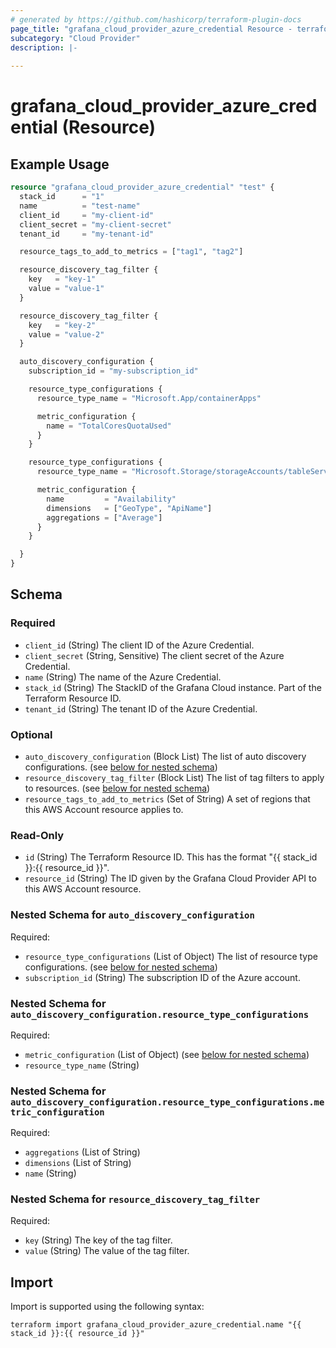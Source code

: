 ```yaml
---
# generated by https://github.com/hashicorp/terraform-plugin-docs
page_title: "grafana_cloud_provider_azure_credential Resource - terraform-provider-grafana"
subcategory: "Cloud Provider"
description: |-
  
---
```


# grafana_cloud_provider_azure_credential (Resource)



## Example Usage

```terraform
resource "grafana_cloud_provider_azure_credential" "test" {
  stack_id      = "1"
  name          = "test-name"
  client_id     = "my-client-id"
  client_secret = "my-client-secret"
  tenant_id     = "my-tenant-id"

  resource_tags_to_add_to_metrics = ["tag1", "tag2"]

  resource_discovery_tag_filter {
    key   = "key-1"
    value = "value-1"
  }

  resource_discovery_tag_filter {
    key   = "key-2"
    value = "value-2"
  }

  auto_discovery_configuration {
    subscription_id = "my-subscription_id"

    resource_type_configurations {
      resource_type_name = "Microsoft.App/containerApps"

      metric_configuration {
        name = "TotalCoresQuotaUsed"
      }
    }

    resource_type_configurations {
      resource_type_name = "Microsoft.Storage/storageAccounts/tableServices"

      metric_configuration {
        name         = "Availability"
        dimensions   = ["GeoType", "ApiName"]
        aggregations = ["Average"]
      }
    }

  }
}
```

<!-- schema generated by tfplugindocs -->
## Schema

### Required

- `client_id` (String) The client ID of the Azure Credential.
- `client_secret` (String, Sensitive) The client secret of the Azure Credential.
- `name` (String) The name of the Azure Credential.
- `stack_id` (String) The StackID of the Grafana Cloud instance. Part of the Terraform Resource ID.
- `tenant_id` (String) The tenant ID of the Azure Credential.

### Optional

- `auto_discovery_configuration` (Block List) The list of auto discovery configurations. (see [below for nested schema](#nestedblock--auto_discovery_configuration))
- `resource_discovery_tag_filter` (Block List) The list of tag filters to apply to resources. (see [below for nested schema](#nestedblock--resource_discovery_tag_filter))
- `resource_tags_to_add_to_metrics` (Set of String) A set of regions that this AWS Account resource applies to.

### Read-Only

- `id` (String) The Terraform Resource ID. This has the format "{{ stack_id }}:{{ resource_id }}".
- `resource_id` (String) The ID given by the Grafana Cloud Provider API to this AWS Account resource.

<a id="nestedblock--auto_discovery_configuration"></a>
### Nested Schema for `auto_discovery_configuration`

Required:

- `resource_type_configurations` (List of Object) The list of resource type configurations. (see [below for nested schema](#nestedatt--auto_discovery_configuration--resource_type_configurations))
- `subscription_id` (String) The subscription ID of the Azure account.

<a id="nestedatt--auto_discovery_configuration--resource_type_configurations"></a>
### Nested Schema for `auto_discovery_configuration.resource_type_configurations`

Required:

- `metric_configuration` (List of Object) (see [below for nested schema](#nestedobjatt--auto_discovery_configuration--resource_type_configurations--metric_configuration))
- `resource_type_name` (String)

<a id="nestedobjatt--auto_discovery_configuration--resource_type_configurations--metric_configuration"></a>
### Nested Schema for `auto_discovery_configuration.resource_type_configurations.metric_configuration`

Required:

- `aggregations` (List of String)
- `dimensions` (List of String)
- `name` (String)




<a id="nestedblock--resource_discovery_tag_filter"></a>
### Nested Schema for `resource_discovery_tag_filter`

Required:

- `key` (String) The key of the tag filter.
- `value` (String) The value of the tag filter.

## Import

Import is supported using the following syntax:

```shell
terraform import grafana_cloud_provider_azure_credential.name "{{ stack_id }}:{{ resource_id }}"
```
